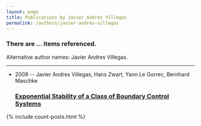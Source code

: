 ```yaml
---
layout: page
title: Publications by Javier Andres Villegas
permalink: /authors/javier-andres-villegas
---
```


<h3 id="number-posts">There are ... items referenced.</h3>
<p id='info-authors'>Alternative author names: Javier Andres Villegas.</p>
<hr />
<ul class="post-list">
<li><span class='post-meta'>2009 -- Javier Andres Villegas, Hans Zwart, Yann Le Gorrec, Bernhard Maschke</span><h3><a class='post-link' href="{{ site.baseurl }}/exponential-stability-of-a-class-of-boundary-control-systems">Exponential Stability of a Class of Boundary Control Systems</a></h3></li>

</ul>
{% include count-posts.html %}
